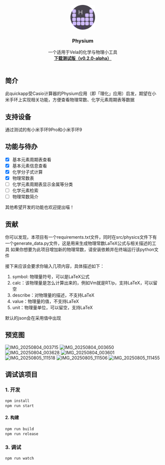 <p align="center">
  <a href="https://github.com/asahiqin/physium-aiot">
    <img src="src/common/logo.png" alt="Logo" width="80" height="80">
  </a>

  <h3 align="center">Physium</h3>
  <p align="center">
    一个适用于Vela的化学与物理小工具	
    <br />
    <a href="https://github.com/asahiqin/physium-aiot/releases/tag/v0.2.0-alpha"><strong>下载测试版（v0.2.0-alpha）</strong></a>
    <br />
    <br />
  </p>

</p>

## 简介
此quickapp受Casio计算器的Physium应用（即「理化」应用）启发，期望在小米手环上实现相关功能，方便查看物理常数、化学元素周期表等数据
## 支持设备
通过测试的有小米手环9Pro和小米手环9

## 功能与待办
- [x] 基本元素周期表查看
- [x] 基本元素信息查看
- [x] 化学分子式计算
- [x] 物理常数表
- [ ] 化学元素周期表显示金属等分类
- [ ] 化学元素检索
- [ ] 物理常数简介

其他希望开发的功能也欢迎提出喵！


## 贡献
你可以发现，本项目有一个requirements.txt文件，同时在src/physics文件下有一个generate_data.py文件，这是用来生成物理常数LaTeX公式与相关描述的工具
如果你想要为此项目增加新的物理常数，请安装依赖并在终端运行该python文件

接下来应该会要求你输入几项内容，具体描述如下：
1. symbol: 物理量符号，可以是LaTeX公式
2. calc：该物理量是怎么计算出来的，例如Vm就是RT/p，支持LaTeX，可以留空
3. describe：对物理量的描述，不支持LaTeX
4. value：物理量的值，不支持LaTeX
5. unit：物理量单位，可以留空，支持LaTeX

默认的json会在采用值中出现
## 预览图

![IMG_20250804_003715](https://github.com/user-attachments/assets/b30ea615-1981-4942-8f51-c92dee0db1aa)
![IMG_20250804_003650](https://github.com/user-attachments/assets/5e5454d4-0641-4657-9fc8-b855f2db7a6c)
![IMG_20250804_003628](https://github.com/user-attachments/assets/3781fc98-e9d8-4e05-849c-43826903011f)
![IMG_20250804_003601](https://github.com/user-attachments/assets/81350bbe-26f7-4912-868c-2f777d03ba29)
![IMG_20250805_111518](https://github.com/user-attachments/assets/94297462-4603-42bc-8342-bb4bd9deb0c0)
![IMG_20250805_111506](https://github.com/user-attachments/assets/1ae688be-d944-4e40-b623-139a202f6456)
![IMG_20250805_111455](https://github.com/user-attachments/assets/c9ddb98f-ea78-43ff-89f1-5b105eb8bd6c)


## 调试该项目
### 1. 开发

```
npm install
npm run start
```

#### 2. 构建

```
npm run build
npm run release
```

### 3. 调试

```
npm run watch
```
